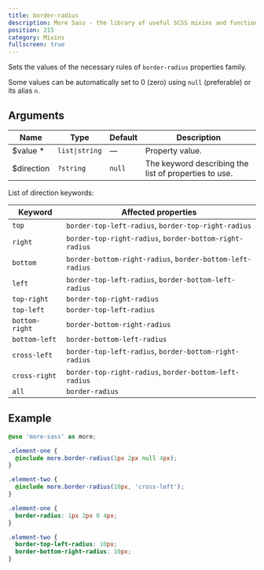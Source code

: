 ```yaml
---
title: border-radius
description: More Sass - the library of useful SCSS mixins and functions.
position: 215
category: Mixins
fullscreen: true
---
```


Sets the values of the necessary rules of `border-radius` properties family.

<alert type="info">Some values can be automatically set to 0 (zero) using `null` (preferable) or its alias `n`.</alert>

## Arguments

| Name                                       | Type           | Default | Description                                           |
|--------------------------------------------|----------------|---------|-------------------------------------------------------|
| $value <span class="text-red-600">*</span> | `list\|string` | —       | Property value.                                       |
| $direction                                 | `?string`      | `null`  | The keyword describing the list of properties to use. |

<alert type="info">

  List of direction keywords:

  | Keyword        | Affected properties                                       |
  |----------------|-----------------------------------------------------------|
  | `top`          | `border-top-left-radius`, `border-top-right-radius`       |
  | `right`        | `border-top-right-radius`, `border-bottom-right-radius`   |
  | `bottom`       | `border-bottom-right-radius`, `border-bottom-left-radius` |
  | `left`         | `border-top-left-radius`, `border-bottom-left-radius`     |
  | `top-right`    | `border-top-right-radius`                                 |
  | `top-left`     | `border-top-left-radius`                                  |
  | `bottom-right` | `border-bottom-right-radius`                              |
  | `bottom-left`  | `border-bottom-left-radius`                               |
  | `cross-left`   | `border-top-left-radius`, `border-bottom-right-radius`    |
  | `cross-right`  | `border-top-right-radius`, `border-bottom-left-radius`    |
  | `all`          | `border-radius`                                           |

</alert>

## Example

<code-group>

  <code-block label="SCSS" active>

  ```scss
  @use 'more-sass' as more;

  .element-one {
    @include more.border-radius(1px 2px null 4px);
  }

  .element-two {
    @include more.border-radius(10px, 'cross-left');
  }
  ```

  </code-block>

  <code-block label="Output">

  ```css
  .element-one {
    border-radius: 1px 2px 0 4px;
  }

  .element-two {
    border-top-left-radius: 10px;
    border-bottom-right-radius: 10px;
  }
  ```

  </code-block>

</code-group>
